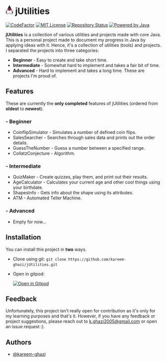 # <img src="duke-icon.png" alt="banner" width="24"/> jUtilities 

[![CodeFactor](https://www.codefactor.io/repository/github/kareem-ghazi/jutilities/badge)](https://www.codefactor.io/repository/github/kareem-ghazi/jutilities)
[![MIT License](https://img.shields.io/badge/License-MIT-red.svg)](https://opensource.org/licenses/MIT)
[![Repository Status](https://img.shields.io/badge/Status-Active-brightgreen)](https://github.com/kareem-ghazi/jUtilities)
[![Powered by Java](https://img.shields.io/badge/powered_by_java-critical.svg?style=for-the-badge&logo=java&logoColor=white)](https://java.com)

**jUtilities** is a collection of various utilities and projects made with core Java. This is a personal project made to document my progress in Java by applying ideas with it. Hence, it's a collection of utilities (tools) and projects. I separated the projects into three categories:
  
- **Beginner** - Easy to create and take short time.
- **Intermediate** - Somewhat hard to implement and takes a fair bit of time.
- **Advanced** - Hard to implement and takes a long time. These are projects I'm proud of.  


## Features

These are currently the **only completed** features of jUtilities (ordered from **oldest** to **newest**).

### - **Beginner**
- CoinflipSimulator - Simulates a number of defined coin flips.
- SalesSearcher - Searches through sales data and prints out the order details.
- GuessTheNumber - Guess a number between a specified range.
- CollatzConjecture - Algorithm.

### - **Intermediate**
- QuizMaker - Create quizzes, play them, and print out their results.
- AgeCalculator - Calculates your current age and other cool things using your birthdate.
- ShapesInfo - Gets info about the shape using its attributes.
- ATM - Automated Teller Machine.

### - **Advanced**
- Empty for now...

## Installation

You can install this project in **two** ways.

  - Clone using git: `git clone https://github.com/kareem-ghazi/jUtilities.git`
  - Open in gitpod: 
  
    [![Open in Gitpod](https://gitpod.io/button/open-in-gitpod.svg)](https://gitpod.io/#https://github.com/kareem-ghazi/jUtilities)

## Feedback

Unfortunately, this project isn't really open for contribution as it's only for my learning purposes and that's it. However, if you have any feedback or project suggestions, please reach out to k.ghazi2005@gmail.com or open an issue request :).

## Authors

  - [@kareem-ghazi](https://www.github.com/kareem-ghazi)
